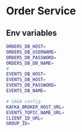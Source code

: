 # Order Service
## Env variables
```bash
ORDERS_DB_HOST=
ORDERS_DB_USERNAME=
ORDERS_DB_PASSWORD=
ORDERS_DB_DB_NAME=
#
EVENTS_DB_HOST=
EVENTS_DB_HOST=
EVENTS_DB_PASSWORD=
EVENTS_DB_NAME=

# SAGA config
KAFKA_BROKER_HOST_URL=
EVENTS_TOPIC_NAME_URL=
CLIENT_ID_URL=
GROUP_ID=
```
